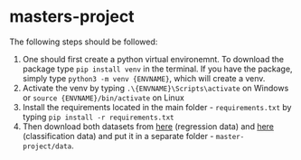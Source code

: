 # masters-project
The following steps should be followed:
 1) One should first create a python virtual environemnt. To download the package type `pip install venv` in the terminal. If you have the package, simply type `python3 -m venv {ENVNAME}`, which will create a venv.
 2) Activate the venv by typing `.\{ENVNAME}\Scripts\activate` on Windows or `source {ENVNAME}/bin/activate` on Linux
 3) Install the requirements located in the main folder - `requirements.txt` by typing `pip install -r requirements.txt`
 4) Then download both datasets from [here](https://archive.ics.uci.edu/ml/datasets/Productivity+Prediction+of+Garment+Employees) (regression data) and [here](https://archive.ics.uci.edu/ml/datasets/Mushroom) (classification data) and put it in a separate folder - `master-project/data`.
